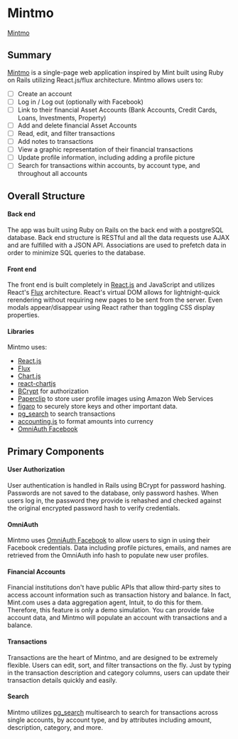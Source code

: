 # Mintmo

[Mintmo][mintmo]

[mintmo]: http://www.mymintmo.com/

## Summary

[Mintmo][mintmo] is a single-page web application inspired by Mint built using Ruby on Rails
utilizing React.js/flux architecture. Mintmo allows users to:

- [ ] Create an account
- [ ] Log in / Log out (optionally with Facebook)
- [ ] Link to their financial Asset Accounts (Bank Accounts, Credit Cards, Loans, Investments, Property)
- [ ] Add and delete financial Asset Accounts
- [ ] Read, edit, and filter transactions
- [ ] Add notes to transactions
- [ ] View a graphic representation of their financial transactions
- [ ] Update profile information, including adding a profile picture
- [ ] Search for transactions within accounts, by account type, and throughout all accounts

## Overall Structure

#### Back end
The app was built using Ruby on Rails on the back end with a postgreSQL database. Back end structure is RESTful and all  the data requests use AJAX and are fulfilled with a JSON API. Associations are used to prefetch data in order to minimize SQL queries to the database.

#### Front end
The front end is built completely in [React.js][React] and JavaScript and utilizes React's [Flux][Flux] architecture. React's virtual DOM allows for lightnight-quick rerendering without requiring new pages to be sent from the server. Even modals appear/disappear using React rather than toggling CSS display properties.

#### Libraries

Mintmo uses:
- [React.js][React]
- [Flux][Flux]
- [Chart.js][Chart.js]
- [react-chartjs][react-chartjs]
- [BCrypt](https://github.com/codahale/bcrypt-ruby) for authorization
- [Paperclip](https://github.com/thoughtbot/paperclip) to store user profile images using Amazon Web Services
- [figaro](https://github.com/laserlemon/figaro) to securely store keys and other important data.
- [pg_search][pg_search] to search transactions
- [accounting.js](https://github.com/openexchangerates/accounting.js) to format amounts into currency
- [OmniAuth Facebook][OmniAuth Facebook]

## Primary Components

#### User Authorization
User authentication is handled in Rails using BCrypt for password hashing. Passwords are not saved to the database, only password hashes. When users log in, the password they provide is rehashed and checked against the original encrypted password hash to verify credentials.

#### OmniAuth
Mintmo uses [OmniAuth Facebook][OmniAuth Facebook] to allow users to sign in using their Facebook credentials. Data including profile pictures, emails, and names are retrieved from the OmniAuth info hash to populate new user profiles.

#### Financial Accounts
Financial institutions don't have public APIs that allow third-party sites to access account information such as transaction history and balance. In fact, Mint.com uses a data aggregation agent, Intuit, to do this for them. Therefore, this feature is only a demo simulation. You can provide fake account data, and Mintmo will populate an account with transactions and a balance.

#### Transactions
Transactions are the heart of Mintmo, and are designed to be extremely flexible. Users can edit, sort, and filter transactions on the fly. Just by typing in the transaction description and category columns, users can update their transaction details quickly and easily.


#### Search
Mintmo utilizes [pg_search][pg_search] multisearch to search for transactions across single accounts, by account type, and by attributes including amount, description, category, and more.



[Chart.js]:http://www.chartjs.org/
[react-chartjs]:https://github.com/jhudson8/react-chartjs
[pg_search]:https://github.com/Casecommons/pg_search
[OmniAuth Facebook]:https://github.com/mkdynamic/omniauth-facebook
[React]:https://facebook.github.io/react/
[Flux]:https://facebook.github.io/flux/
